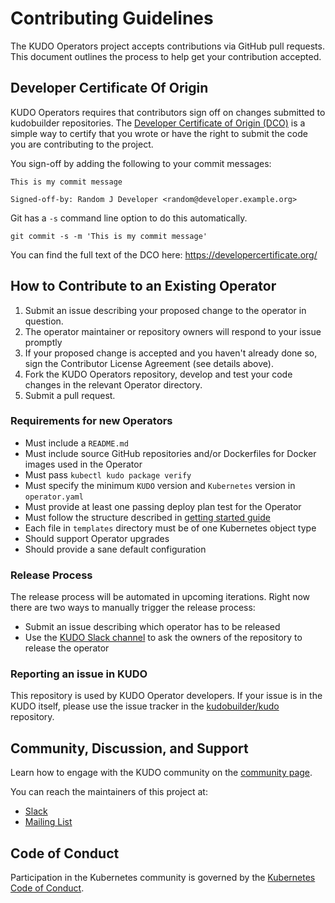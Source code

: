# Contributing Guidelines

The KUDO Operators project accepts contributions via GitHub pull requests. This document outlines the process to help get your contribution accepted.

## Developer Certificate Of Origin

KUDO Operators requires that contributors sign off on changes submitted to kudobuilder repositories.
The [Developer Certificate of Origin (DCO)](https://developercertificate.org/) is a simple way to certify that you wrote or have the right to submit the code you are contributing to the project.

You sign-off by adding the following to your commit messages:

    This is my commit message

    Signed-off-by: Random J Developer <random@developer.example.org>

Git has a `-s` command line option to do this automatically.

    git commit -s -m 'This is my commit message'

You can find the full text of the DCO here: https://developercertificate.org/

## How to Contribute to an Existing Operator

1. Submit an issue describing your proposed change to the operator in question.
1. The operator maintainer or repository owners will respond to your issue promptly
1. If your proposed change is accepted and you haven't already done so, sign the Contributor License Agreement (see details above).
1. Fork the KUDO Operators repository, develop and test your code changes in the relevant Operator directory.
1. Submit a pull request.

### Requirements for new Operators

- Must include a `README.md`
- Must include source GitHub repositories and/or Dockerfiles for Docker images used in the Operator
- Must pass `kubectl kudo package verify` 
- Must specify the minimum `KUDO` version and `Kubernetes` version in `operator.yaml`
- Must provide at least one passing deploy plan test for the Operator
- Must follow the structure described in [getting started guide](https://kudo.dev/docs/developing-operators.html#getting-started)
- Each file in `templates` directory must be of one Kubernetes object type
- Should support Operator upgrades
- Should provide a sane default configuration

### Release Process

The release process will be automated in upcoming iterations. Right now there are two ways to manually trigger the release process:

- Submit an issue describing which operator has to be released
- Use the [KUDO Slack channel](https://kubernetes.slack.com/messages/kudo/) to ask the owners of the repository to release the operator

### Reporting an issue in KUDO

This repository is used by KUDO Operator developers. If your issue is in the KUDO itself, please use the issue tracker in the [kudobuilder/kudo](https://github.com/kudobuilder/kudo) repository.

## Community, Discussion, and Support

Learn how to engage with the KUDO community on the [community page](https://kudo.dev/community/).

You can reach the maintainers of this project at:

- [Slack](https://kubernetes.slack.com/messages/kudo/)
- [Mailing List](https://groups.google.com/d/forum/kudobuilder)

## Code of Conduct

Participation in the Kubernetes community is governed by the [Kubernetes Code of Conduct](https://github.com/kudobuilder/kudo/blob/master/code-of-conduct.md).
